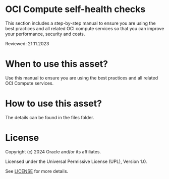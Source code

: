 # OCI Compute self-health checks

This section includes a step-by-step manual to ensure you are using the best practices and all related OCI compute services so that you can improve your performance, security and costs.

Reviewed: 21.11.2023
 
# When to use this asset?
 
Use this manual to ensure you are using the best practices and all related OCI Compute services.
 
# How to use this asset?
 
The details can be found in the files folder.
 
# License
 
Copyright (c) 2024 Oracle and/or its affiliates.
 
Licensed under the Universal Permissive License (UPL), Version 1.0.
 
See [LICENSE](https://github.com/oracle-devrel/technology-engineering/blob/main/LICENSE) for more details.






